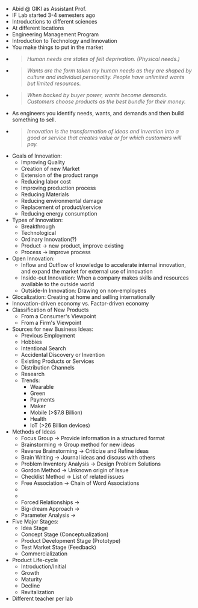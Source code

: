 - Abid @ GIKI as Assistant Prof.
- IF Lab started 3-4 semesters ago
- Introductions to different sciences
- At different locations
- Engineering Management Program
- Introduction to Technology and Innovation
- You make things to put in the market
- > *Human needs are states of felt deprivation. (Physical needs.)*
- > *Wants are the form taken my human needs as they are shaped by culture and individual personality. People have unlimited wants but limited resources.*
- > *When backed by buyer power, wants become demands. Customers choose products as the best bundle for their money.*
- As engineers you identify needs, wants, and demands and then build something to sell.
- > *Innovation is the transformation of ideas and invention into a good or service that creates value or for which customers will pay.*
- Goals of Innovation:
	- Improving Quality
	- Creation of new Market
	- Extension of the product range
	- Reducing labor cost
	- Improving production process
	- Reducing Materials
	- Reducing environmental damage
	- Replacement of product/service
	- Reducing energy consumption
- Types of Innovation:
	- Breakthrough
	- Technological
	- Ordinary Innovation(?)
	- Product $\to$ new product, improve existing
	- Process $\to$ improve process
- Open Innovation:
	- Inflow and Outflow of knowledge to accelerate internal innovation, and expand the market for external use of innovation
	- Inside-out Innovation: When a company makes skills and resources available to the outside world
	- Outside-In Innovation: Drawing on non-employees
- Glocalization: Creating at home and selling internationally
- Innovation-driven economy vs. Factor-driven economy
- Classification of New Products
	- From a Consumer's Viewpoint
	- From a Firm's Viewpoint
- Sources for new Business Ideas:
	- Previous Employment
	- Hobbies
	- Intentional Search
	- Accidental Discovery or Invention
	- Existing Products or Services
	- Distribution Channels
	- Research
	- Trends:
		- Wearable
		- Green
		- Payments
		- Maker
		- Mobile (>$7.8 Billion)
		- Health
		- IoT (>26 Billion devices)
- Methods of Ideas
	- Focus Group $\to$ Provide information in a structured format
	- Brainstorming $\to$ Group method for new ideas
	- Reverse Brainstorming $\to$ Criticize and Refine ideas 
	- Brain Writing $\to$ Journal ideas and discuss with others
	- Problem Inventory Analysis $\to$ Design Problem Solutions
	- Gordon Method $\to$ Unknown origin of Issue 
	- Checklist Method $\to$ List of related issues
	- Free Association $\to$ Chain of Word Associations
	- 
	- 
	- Forced Relationships $\to$ 
	- Big-dream Approach $\to$ 
	- Parameter Analysis $\to$ 
-  Five Major Stages:
	- Idea Stage
	- Concept Stage (Conceptualization)
	- Product Development Stage (Prototype)
	- Test Market Stage (Feedback)
	- Commercialization
- Product Life-cycle
	- Introduction/Initial
	- Growth
	- Maturity
	- Decline
	- Revitalization
- Different teacher per lab